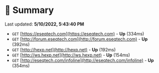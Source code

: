 # 📖 Summary
Last updated: **5/10/2022, 5:43:40 PM**

- `GET` [https://eseqtech.com](https://eseqtech.com) - **Up** (334ms)
- `GET` [http://forum.eseqtech.com](http://forum.eseqtech.com) - **Up** (392ms)
- `GET` [http://hexp.net](http://hexp.net) - **Up** (192ms)
- `GET` [http://ws.hexp.net](http://ws.hexp.net) - **Up** (154ms)
- `GET` [http://eseqtech.com/infoline](http://eseqtech.com/infoline) - **Up** (354ms)
